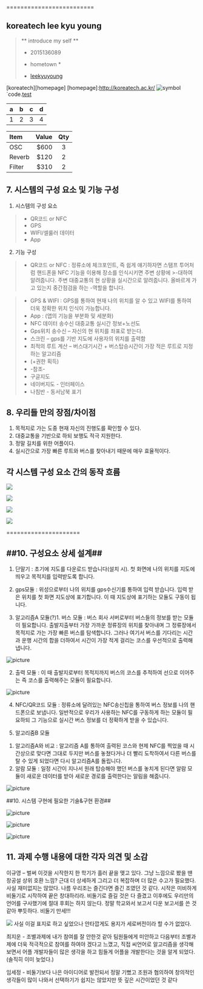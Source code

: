 =========================

koreatech lee kyu young
------------------
> ** introduce my self **
> - 2015136089
> * hometown *
> - [leekyuyoung](http://naver.com)

[koreatech][homepage]
[homepage]:http://koreatech.ac.kr/
![symbol](http://koreatech.ac.kr/kut_logo.gif)
`code.[test](http://test.net)
 
| a | b | c | d |
| ----- | ------- | ------ | ------ |
| 1 | 2 | 3 | 4 |

| Item     | Value | Qty   |
| :------- | ----: | :---: |
| OSC | $600 |  3   |
| Reverb    | $120   |  2   |
| Filter   | $310    |  2  |

## 7. 시스템의 구성 요소 및 기능 구성 ##
1)	시스템의 구성 요소
>-	QR코드 or NFC
>-	GPS
>-	WIFI/셀룰러 데이터
>-	App

2)	기능 구성
>-	QR코드 or NFC : 정류소에 체크포인트, 즉 쉽게 얘기하자면 스탬프 투어처럼 핸드폰을 NFC 기능을 이용해 장소를 인식시키면 주변 상황에 >-대하여 알려줍니다. 주변 대중교통의 현 상황을 실시간으로 알려줍니다. 올바르게 가고 있는지 중간점검을 하는 
>-역할을 합니다.

>-	GPS & WIFI : GPS를 통하여 현재 나의 위치를 알 수 있고 WIFI를 통하여 더욱 정확한 위치 인식이 가능합니다.
>-	App : (앱의 기능을 부분화 및 세분화)
>-	NFC 데이터 송수신 대중교통 실시간 정보+노선도
>-	Gps위치 송수신 – 자신의 현 위치를 좌표로 받는다.
>-	스크린 – gps를 기반 지도에 사용자의 위치를 출력함
>-	최적의 루트 계산 – 버스대기시간 + 버스탑승시간이 가장 적은 루트로 지정하는 알고리즘
>- (+권한 획득)
>- -참조-
>- 구글지도
>- 네이버지도 - 인터페이스
>- 나침반 - 동서남북 표기

## 8. 우리들 만의 장점/차이점 ##
1. 목적지로 가는 도중 현재 자신의 진행도를 확인할 수 있다.
2. 대중교통을 기반으로 하되 보행도 적극 지원한다.
3. 정말 길치를 위한 어플이다.
4. 실시간으로 가장 빠른 루트와 버스를 찾아내기 때문에 매우 효율적이다.

## 각 시스템 구성 요소 간의 동작 흐름 ##

![](KakaoTalk_20160607_222342212.png)

![](KakaoTalk_20160607_222342135.png)

![](KakaoTalk_20160607_222341694.png)

![](KakaoTalk_20160607_222341761.png)

=====================

##10. 구성요소 상세 설계##
---------------------

1) 단말기 : 초기에 지도를 다운로드 받습니다(설치 시). 첫 화면에 나의 위치를 지도에 띄우고 목적지를 입력받도록 합니다. 

2) gps모듈 : 위성으로부터 나의 위치를 gps수신기를 통하여 입력 받습니다. 입력 받은 위치를 첫 화면 지도상에 표기합니다. 이 때 지도상에 표기하는 모듈도 구동이 됩니다.

3) 알고리즘A 모듈(?)1. 버스 모듈 : 버스 회사 서버로부터 버스들의 정보를 받는 모듈이 필요합니다. 출발지출부터 가장 가까운 정류장의 위치를 찾아내며 그 정류장에서 목적지로 가는 가장 빠른 버스를 탐색합니다. 그러나 여기서 버스를 기다리는 시간과 운행 시간의 합을 더하여서 시간이 가장 적게 걸리는 코스를 우선적으로 출력해 냅니다.

![picture](https://github.com/dlatpwjd26/planets/blob/master/%EC%BA%A1%EC%B2%98.PNG)



2. 출력 모듈 : 이 때 출발지로부터 목적지까지 버스의 코스를 추적하여 선으로 이어주는 즉 코스를 출력해주는 모듈이 필요합니다.

![picture](https://github.com/dlatpwjd26/planets/blob/master/%EC%BA%A1%EC%B2%982.PNG)


4) NFC/QR코드 모듈 : 정류소에 달려있는 NFC송신칩을 통하여 버스 정보를 나의 핸드폰으로 보냅니다. 일반적으로 우리가 사용하는 NFC를 구동하게 하는 모듈이 필요하되 그 기능으로 실시간 버스 정보를 더 정확하게 받을 수 있습니다.

5) 알고리줌B 모듈
  1. 알고리즘A와 비교 : 알고리즘 A를 통하여 출력된 코스와 현제 NFC를 찍었을 때 시간상으로 맞다면 그대로 두지만 버스를 놓쳤다거나 더 빨리 도착하여서 다른 버스를 탈 수 있게 되었다면 다시 알고리즘A를 돌립니다.
  2. 알람 모듈 : 일정 시간이 지나서 원래 탑승해야 했던 버스를 놓치게 된다면 알람 모듈이 새로운 데이터를 받아 새로운 경로를 출력한다는 알림을 해줍니다.

![picture](https://github.com/dlatpwjd26/planets/blob/master/%EC%BA%A1%EC%B2%983.PNG)

##10. 시스템 구현에 필요한 기술&구현 환경##

![picture](https://github.com/dlatpwjd26/planets/blob/master/%EC%BA%A1%EC%B2%984.PNG)

![picture](https://github.com/dlatpwjd26/planets/blob/master/%EC%BA%A1%EC%B2%985.PNG)

![picture](https://github.com/dlatpwjd26/planets/blob/master/%EC%BA%A1%EC%B2%986.PNG)


## 11. 과제 수행 내용에 대한 각자 의견 및 소감 ##
이규영 – 벌써 이것을 시작한지 한 학기가 흘러 끝을 맺고 있다. 그냥 느낌으로 봤을 땐 창공설 상위 호환 느낌? 근대 더 상세하게 그리고 더 복잡하며 더 많은 수고가 필요했다. 사실 재미없지는 않았다. 나름 우리조는 즐긴다면 즐긴 조였던 것 같다. 시작은 미비하게 비둘기로 시작하여 끝은 창대하리라. 비둘기로 즐길 것은 다 즐겼고 이후에도 우리만의 언어를 구사했기에 절대 후회는 하지 않는다. 정말 학교와서 보고서 다운 보고서를 쓴 것 같아 뿌듯하다. 비둘기 만세!!!

![](tayo.png)
사실 이걸 표지로 하고 싶었으나 안타깝게도 용지가 세로버전이라 할 수가 없었다.

최지운 - 조별과제에 내가 참여를 잘 안한것 같아 팀원들에게 미안하고 다음부터 조별과제에 더욱 적극적으로 참여를 하여야 겠다고 느꼈고, 직접 씨언어로 알고리즘을 생각해보면서 어플 개발자들이 많은 생각을 하고 힘들게 어플을 개발한다는 것을 알게 되었다.
(솔직히 이미 늦었다.)

임세정 - 비둘기보다 나은 아이디어로 발전되서 정말 기뻤고 조원과 협의하여 창의적인 생각들이 많이 나와서 선택하기가 쉽지는 않았지만 뜻 깊은 시간이었던 것 같다
